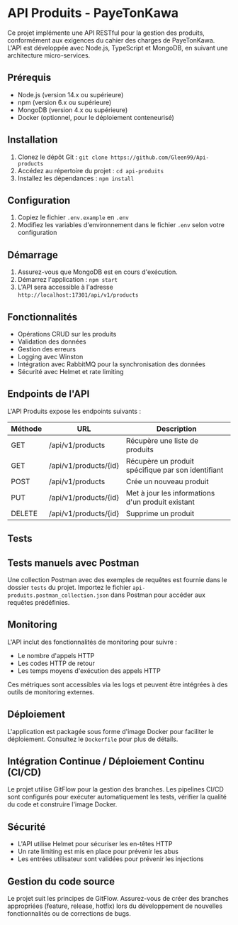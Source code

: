 # API Produits - PayeTonKawa

Ce projet implémente une API RESTful pour la gestion des produits, conformément aux exigences du cahier des charges de PayeTonKawa. L'API est développée avec Node.js, TypeScript et MongoDB, en suivant une architecture micro-services.

## Prérequis

- Node.js (version 14.x ou supérieure)
- npm (version 6.x ou supérieure)
- MongoDB (version 4.x ou supérieure)
- Docker (optionnel, pour le déploiement conteneurisé)

## Installation

1. Clonez le dépôt Git : `git clone https://github.com/Gleen99/Api-products`
2. Accédez au répertoire du projet : `cd api-produits`
3. Installez les dépendances : `npm install`

## Configuration

1. Copiez le fichier `.env.example` en `.env`
2. Modifiez les variables d'environnement dans le fichier `.env` selon votre configuration

## Démarrage

1. Assurez-vous que MongoDB est en cours d'exécution.
2. Démarrez l'application : `npm start`
3. L'API sera accessible à l'adresse `http://localhost:17301/api/v1/products`

## Fonctionnalités

- Opérations CRUD sur les produits
- Validation des données
- Gestion des erreurs
- Logging avec Winston
- Intégration avec RabbitMQ pour la synchronisation des données
- Sécurité avec Helmet et rate limiting

## Endpoints de l'API

L'API Produits expose les endpoints suivants :

| Méthode | URL | Description |
|---------|-----|-------------|
| GET | /api/v1/products | Récupère une liste de produits |
| GET | /api/v1/products/{id} | Récupère un produit spécifique par son identifiant |
| POST | /api/v1/products | Crée un nouveau produit |
| PUT | /api/v1/products/{id} | Met à jour les informations d'un produit existant |
| DELETE | /api/v1/products/{id} | Supprime un produit |


## Tests



## Tests manuels avec Postman

Une collection Postman avec des exemples de requêtes est fournie dans le dossier `tests` du projet. Importez le fichier `api-produits.postman_collection.json` dans Postman pour accéder aux requêtes prédéfinies.

## Monitoring

L'API inclut des fonctionnalités de monitoring pour suivre :
- Le nombre d'appels HTTP
- Les codes HTTP de retour
- Les temps moyens d'exécution des appels HTTP

Ces métriques sont accessibles via les logs et peuvent être intégrées à des outils de monitoring externes.

## Déploiement

L'application est packagée sous forme d'image Docker pour faciliter le déploiement. Consultez le `Dockerfile` pour plus de détails.

## Intégration Continue / Déploiement Continu (CI/CD)

Le projet utilise GitFlow pour la gestion des branches. Les pipelines CI/CD sont configurés pour exécuter automatiquement les tests, vérifier la qualité du code et construire l'image Docker.

## Sécurité

- L'API utilise Helmet pour sécuriser les en-têtes HTTP
- Un rate limiting est mis en place pour prévenir les abus
- Les entrées utilisateur sont validées pour prévenir les injections

## Gestion du code source

Le projet suit les principes de GitFlow. Assurez-vous de créer des branches appropriées (feature, release, hotfix) lors du développement de nouvelles fonctionnalités ou de corrections de bugs.
